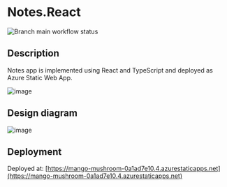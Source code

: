 # Notes.React
![Branch main workflow status](https://github.com/igorcervac/Notes.React/actions/workflows/azure-static-web-apps-mango-mushroom-0a1ad7e10.yml/badge.svg?branch=main)

## Description
Notes app is implemented using React and TypeScript and deployed as Azure Static Web App.

![image](https://github.com/user-attachments/assets/ffa2e334-aa4f-40b5-9cbe-e70a28c7597e)

## Design diagram
![image](https://github.com/user-attachments/assets/4248cb40-7028-4ef3-b83f-fcd95c44935d)

## Deployment
Deployed at: [https://mango-mushroom-0a1ad7e10.4.azurestaticapps.net](https://mango-mushroom-0a1ad7e10.4.azurestaticapps.net) 
